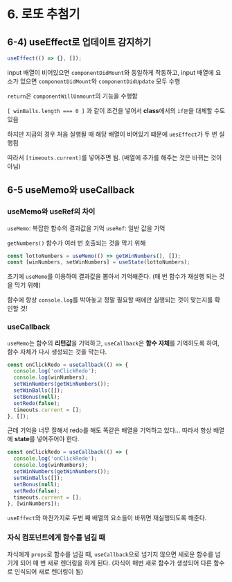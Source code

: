 # 6. 로또 추첨기

## 6-4) useEffect로 업데이트 감지하기

```javascript
useEffect(() => {}, []);
```

input 배열이 비어있으면 `componentDidMount`와 동일하게 작동하고,
input 배열에 요소가 있으면 `componentDidMount`와 `componentDidUpdate` 모두 수행

`return`은 `componentWillUnmount`의 기능을 수행함

`[ winBalls.length === 0 ]` 과 같이 조건을 넣어서 **class**에서의 `if문`을 대체할 수도 있음

하지만 지금의 경우 처음 실행될 때 해당 배열이 비어있기 떄문에 `uesEffect`가 두 번 실행됨

따라서 `[timeouts.current]`를 넣어주면 됨.
(배열에 추가를 해주는 것은 바뀌는 것이 아님)

## 6-5 useMemo와 useCallback

### useMemo와 useRef의 차이

`useMemo`: 복잡한 함수의 결과값을 기억
`useRef`: 일반 값을 기억

`getNumbers()` 함수가 여러 번 호출되는 것을 막기 위해

```javascript
const lottoNumbers = useMemo(() => getWinNumbers(), []);
const [winNumbers, setWinNumbers] = useState(lottoNumbers);
```

초기에 `useMemo`를 이용하여 결과값을 뽑아서 기억해준다.
(매 번 함수가 재실행 되는 것을 막기 위해)

함수에 항상 `console.log`를 박아놓고 정말 필요할 때에만 실행되는 것이 맞는지를 확인할 것!

### useCallback

`useMemo`는 함수의 **리턴값**을 기억하고, `useCallback`은 **함수 자체**를 기억하도록 하여,
함수 자체가 다시 생성되는 것을 막는다.

```javascript
const onClickRedo = useCallback(() => {
  console.log('onClickRedo');
  console.log(winNumbers);
  setWinNumbers(getWinNumbers());
  setWinBalls([]);
  setBonus(null);
  setRedo(false);
  timeouts.current = [];
}, []);
```

근데 기억을 너무 잘해서 redo를 해도 똑같은 배열을 기억하고 있다...
따라서 항상 배열에 **state**를 넣어주어야 한다.

```javascript
const onClickRedo = useCallback(() => {
  console.log('onClickRedo');
  console.log(winNumbers);
  setWinNumbers(getWinNumbers());
  setWinBalls([]);
  setBonus(null);
  setRedo(false);
  timeouts.current = [];
}, [winNumbers]);
```

`useEffect`와 마찬가지로 두번 째 배열의 요소들이 바뀌면 재실행되도록 해준다.

### 자식 컴포넌트에게 함수를 넘길 때

자식에게 `props`로 함수를 넘길 때, `useCallback`으로 넘기지 않으면 새로운 함수를 넘기게 되어 매 번 새로 렌더링을 하게 된다.
(자식이 매번 새로 함수가 생성되어 다른 함수로 인식되어 새로 렌더링이 됨)
